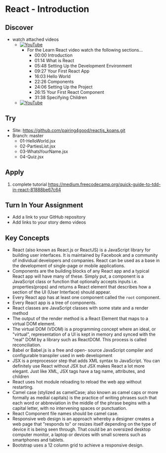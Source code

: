 # React - Introduction

## Discover
-  watch attached videos
	- [![YouTube](https://i.ytimg.com/vi/Ke90Tje7VS0/default.jpg)](https://www.youtube.com/watch?v=Ke90Tje7VS0)
		- For the Learn React video watch the following sections...
			- 00:00 Introduction
			- 01:14 What is React
			- 05:48 Setting Up the Development Environment 
			- 09:27 Your First React App
			- 16:03 Hello World
			- 22:26 Components
			- 24:06 Setting Up the Project
			- 26:15 Your First React Component
			- 31:38 Specifying Children
	- [![YouTube](https://i.ytimg.com/vi/yalxT0PEx8c/default.jpg)](https://www.youtube.com/watch?v=yalxT0PEx8c)

## Try
- Site: https://github.com/pairing4good/reactjs_koans.git
- Branch: master
	- 01-HelloWorld.jsx
	- 02-PartiesList.jsx
	- 03-WhatsYourName.jsx
	- 04-Quiz.jsx

## Apply
1. complete tutorial https://medium.freecodecamp.org/quick-guide-to-tdd-in-react-81888be67c64

## Turn In Your Assignment
- Add a link to your GitHub repository
- Add links to your story demo videos

## Key Concepts 
- React (also known as React.js or ReactJS) is a JavaScript library for building user interfaces. It is maintained by Facebook and a community of individual developers and companies. React can be used as a base in the development of single-page or mobile applications.
- Components are the building blocks of any React app and a typical React app will have many of these. Simply put, a component is a JavaScript class or function that optionally accepts inputs i.e. properties(props) and returns a React element that describes how a section of the UI (User Interface) should appear.
- Every React app has at least one component called the `root` component. 
- Every React app is a tree of components. 
- React classes are JavaScript classes with some state and a render method
- The output of the render method is a React Element that maps to a virtual DOM element. 
- The virtual DOM (VDOM) is a programming concept where an ideal, or "virtual", representation of a UI is kept in memory and synced with the "real" DOM by a library such as ReactDOM. This process is called reconciliation.
- Babel or Babel.js is a free and open- source JavaScript compiler and configurable transpiler used in web development
- JSX is a preprocessor step that adds XML syntax to JavaScript. You can definitely use React without JSX but JSX makes React a lot more elegant. Just like XML, JSX tags have a tag name, attributes, and children
- React uses hot module reloading to reload the web app without restarting. 
- Camel case (stylized as camelCase; also known as camel caps or more formally as medial capitals) is the practice of writing phrases such that each word or abbreviation in the middle of the phrase begins with a capital letter, with no intervening spaces or punctuation.
- React Component file names should be camel case. 
- Responsive web design is an approach whereby a designer creates a web page that "responds to" or resizes itself depending on the type of device it is being seen through. That could be an oversized desktop computer monitor, a laptop or devices with small screens such as smartphones and tablets.
- Bootstrap uses a 12 column grid to achieve a responsive design. 